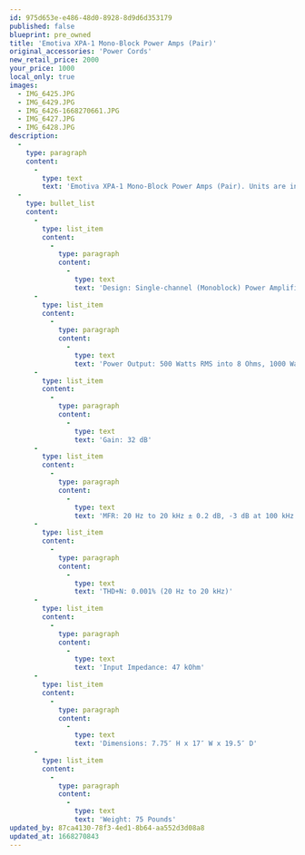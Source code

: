 ```yaml
---
id: 975d653e-e486-48d0-8928-8d9d6d353179
published: false
blueprint: pre_owned
title: 'Emotiva XPA-1 Mono-Block Power Amps (Pair)'
original_accessories: 'Power Cords'
new_retail_price: 2000
your_price: 1000
local_only: true
images:
  - IMG_6425.JPG
  - IMG_6429.JPG
  - IMG_6426-1668270661.JPG
  - IMG_6427.JPG
  - IMG_6428.JPG
description:
  -
    type: paragraph
    content:
      -
        type: text
        text: 'Emotiva XPA-1 Mono-Block Power Amps (Pair). Units are in good condition, but no original box and packing. There are a few small scratches and scuffs on face panels and top cover. Amps sold as new for $2,000.00/pair. Very high power for very reasonable $$'
  -
    type: bullet_list
    content:
      -
        type: list_item
        content:
          -
            type: paragraph
            content:
              -
                type: text
                text: 'Design: Single-channel (Monoblock) Power Amplifier, Differential Configuration'
      -
        type: list_item
        content:
          -
            type: paragraph
            content:
              -
                type: text
                text: 'Power Output: 500 Watts RMS into 8 Ohms, 1000 Watts RMS into 4 Ohms'
      -
        type: list_item
        content:
          -
            type: paragraph
            content:
              -
                type: text
                text: 'Gain: 32 dB'
      -
        type: list_item
        content:
          -
            type: paragraph
            content:
              -
                type: text
                text: 'MFR: 20 Hz to 20 kHz ± 0.2 dB, -3 dB at 100 kHz'
      -
        type: list_item
        content:
          -
            type: paragraph
            content:
              -
                type: text
                text: 'THD+N: 0.001% (20 Hz to 20 kHz)'
      -
        type: list_item
        content:
          -
            type: paragraph
            content:
              -
                type: text
                text: 'Input Impedance: 47 kOhm'
      -
        type: list_item
        content:
          -
            type: paragraph
            content:
              -
                type: text
                text: 'Dimensions: 7.75″ H x 17″ W x 19.5″ D'
      -
        type: list_item
        content:
          -
            type: paragraph
            content:
              -
                type: text
                text: 'Weight: 75 Pounds'
updated_by: 87ca4130-78f3-4ed1-8b64-aa552d3d08a8
updated_at: 1668270843
---
```

